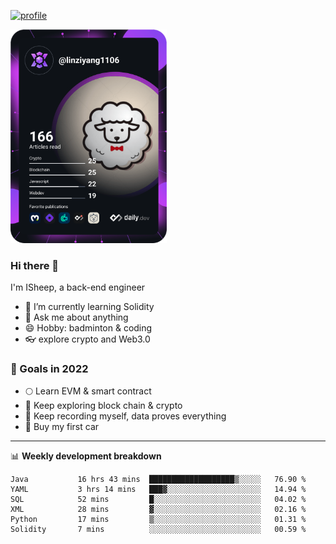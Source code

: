 [![profile](http://img.codelin.xyz/hello-im-isheep.svg)](https://www.calligrapher.ai/)

<a href="https://app.daily.dev/linziyang1106"><img src="/devcard.png" width="250" alt="ISheep's Dev Card"/></a>

### Hi there 🐏

I'm ISheep, a back-end engineer

- 🔭 I’m currently learning Solidity
- 💬 Ask me about anything
- 😄 Hobby: badminton & coding
- 👓 explore crypto and Web3.0

### 🚀 Goals in 2022
+ 🌕 Learn EVM & smart contract
+ 🤔 Keep exploring block chain & crypto
+ 🐏 Keep recording myself, data proves everything
+ 🚗 Buy my first car

-------

📊 **Weekly development breakdown**
<!--START_SECTION:waka-->

```text
Java           16 hrs 43 mins  ███████████████████▒░░░░░   76.90 %
YAML           3 hrs 14 mins   ███▓░░░░░░░░░░░░░░░░░░░░░   14.94 %
SQL            52 mins         █░░░░░░░░░░░░░░░░░░░░░░░░   04.02 %
XML            28 mins         ▓░░░░░░░░░░░░░░░░░░░░░░░░   02.16 %
Python         17 mins         ▒░░░░░░░░░░░░░░░░░░░░░░░░   01.31 %
Solidity       7 mins          ░░░░░░░░░░░░░░░░░░░░░░░░░   00.59 %
```

<!--END_SECTION:waka-->
